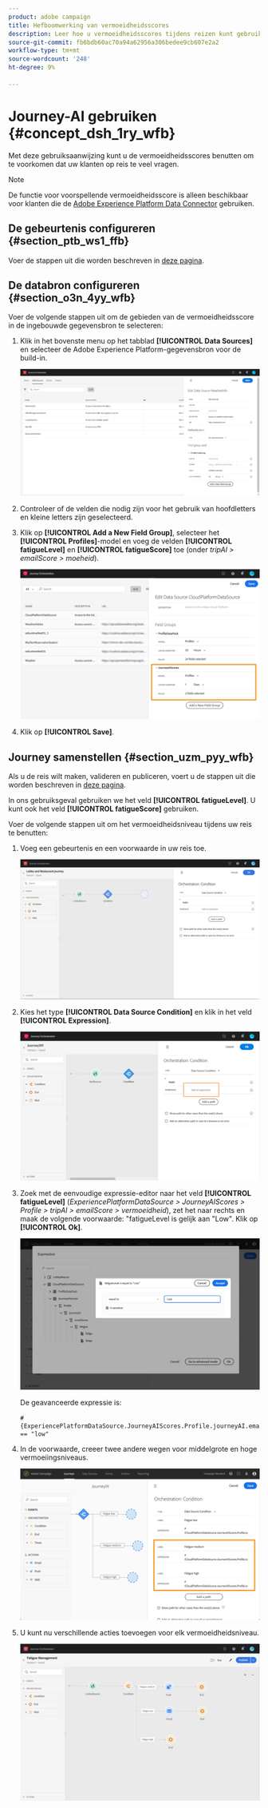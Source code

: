 ```yaml
---
product: adobe campaign
title: Hefboomwerking van vermoeidheidsscores
description: Leer hoe u vermoeidheidsscores tijdens reizen kunt gebruiken
source-git-commit: fb6bdb60ac70a94a62956a306bedee9cb607e2a2
workflow-type: tm+mt
source-wordcount: '248'
ht-degree: 9%

---
```



# Journey-AI gebruiken {#concept_dsh_1ry_wfb}

Met deze gebruiksaanwijzing kunt u de vermoeidheidsscores benutten om te voorkomen dat uw klanten op reis te veel vragen.

>[!NOTE]
>
>De functie voor voorspellende vermoeidheidsscore is alleen beschikbaar voor klanten die de [Adobe Experience Platform Data Connector](https://experienceleague.adobe.com/docs/campaign-standard/using/integrating-with-adobe-cloud/adobe-experience-platform/data-connector/aep-about-data-connector.html) gebruiken.

## De gebeurtenis configureren {#section_ptb_ws1_ffb}

Voer de stappen uit die worden beschreven in [deze pagina](../event/about-events.md).

## De databron configureren {#section_o3n_4yy_wfb}

Voer de volgende stappen uit om de gebieden van de vermoeidheidsscore in de ingebouwde gegevensbron te selecteren:

1. Klik in het bovenste menu op het tabblad **[!UICONTROL Data Sources]** en selecteer de Adobe Experience Platform-gegevensbron voor de build-in.

   ![](../assets/journey23.png)

1. Controleer of de velden die nodig zijn voor het gebruik van hoofdletters en kleine letters zijn geselecteerd.
1. Klik op **[!UICONTROL Add a New Field Group]**, selecteer het **[!UICONTROL Profiles]**-model en voeg de velden **[!UICONTROL fatigueLevel]** en **[!UICONTROL fatigueScore]** toe (onder _tripAI > emailScore > moeheid_).

   ![](../assets/journeyuc3_1.png)

1. Klik op **[!UICONTROL Save]**.

## Journey samenstellen {#section_uzm_pyy_wfb}

Als u de reis wilt maken, valideren en publiceren, voert u de stappen uit die worden beschreven in [deze pagina](../building-journeys/journey.md).

In ons gebruiksgeval gebruiken we het veld **[!UICONTROL fatigueLevel]**. U kunt ook het veld **[!UICONTROL fatigueScore]** gebruiken.

Voer de volgende stappen uit om het vermoeidheidsniveau tijdens uw reis te benutten:

1. Voeg een gebeurtenis en een voorwaarde in uw reis toe.

   ![](../assets/journeyuc2_14.png)

1. Kies het type **[!UICONTROL Data Source Condition]** en klik in het veld **[!UICONTROL Expression]**. 

   ![](../assets/journeyuc3_2.png)

1. Zoek met de eenvoudige expressie-editor naar het veld **[!UICONTROL fatigueLevel]** (_ExperiencePlatformDataSource > JourneyAIScores > Profile > tripAI > emailScore > vermoeidheid_), zet het naar rechts en maak de volgende voorwaarde: &quot;fatigueLevel is gelijk aan &quot;Low&quot;. Klik op **[!UICONTROL Ok]**.

   ![](../assets/journeyuc3_3.png)

   De geavanceerde expressie is:

   ```
   #{ExperiencePlatformDataSource.JourneyAIScores.Profile.journeyAI.emailScore.fatigue.fatigueLevel} == "low"
   ```

1. In de voorwaarde, creeer twee andere wegen voor middelgrote en hoge vermoeiingsniveaus.

   ![](../assets/journeyuc3_4.png)

1. U kunt nu verschillende acties toevoegen voor elk vermoeidheidsniveau.

   ![](../assets/journeyuc3_5.png)
